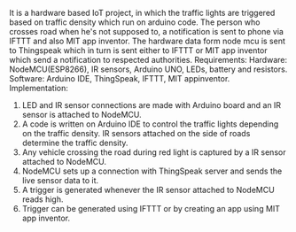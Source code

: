It is a hardware based IoT project, in which the traffic lights are triggered based on traffic density which run on arduino code. The person who crosses road when he's not supposed to, a notification is sent to phone via IFTTT and also MIT app inventor. The hardware data form node mcu is sent to Thingspeak which in turn is sent either to IFTTT or MIT app inventor which send a notification to respected authorities. 
Requirements:
Hardware: NodeMCU(ESP8266), IR sensors, Arduino UNO, LEDs, battery and resistors.
Software: Arduino IDE, ThingSpeak, IFTTT, MIT appinventor.
Implementation:
1. LED and IR sensor connections are made with Arduino board and an IR sensor is attached to NodeMCU.
2. A code is written on Arduino IDE to control the traffic lights depending on the traffic density. IR sensors attached on the side of roads determine the traffic density.
3. Any vehicle crossing the road during red light is captured by a IR sensor attached to NodeMCU.
4. NodeMCU sets up a connection with ThingSpeak server and sends the live sensor data to it.
5. A trigger is generated whenever the IR sensor attached to NodeMCU reads high.
6. Trigger can be generated using IFTTT or by creating an app using MIT app inventor.
